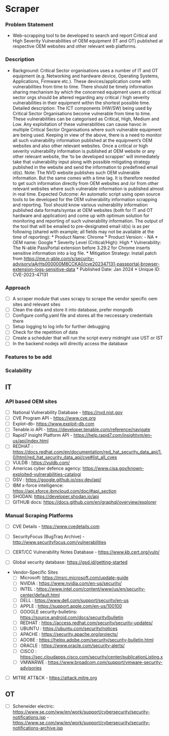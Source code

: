 # Scraper

### Problem Statement
- Web-scrapping tool to be developed to search and report Critical and High Severity Vulnerabilities of OEM equipment (IT and OT) published at respective OEM websites and other relevant web platforms.

### Description 
- Background: Critical Sector organisations uses a number of IT and OT equipment (e.g. Networking and hardware device, Operating Systems, Applications, Firmware etc.). These devices/application come with vulnerabilities from time to time. There should be timely information sharing mechanism by which the concerned equipment users at critical sector orgs should be altered regarding any critical / high severity vulnerabilities in their equipment within the shortest possible time. Detailed description: The ICT components (HW/SW) being used by Critical Sector Organisations become vulnerable from time to time. These vulnerabilities can be categorised as Critical, High, Medium and Low. Any exploitation of these vulnerabilities can cause havoc in multiple Critical Sector Organisations where such vulnerable equipment are being used. Keeping in view of the above, there is a need to monitor all such vulnerability information published at the equipment’s OEM websites and also other relevant websites. Once a critical or high severity vulnerability information is published at OEM website or any other relevant website, the ‘to be developed scrapper’ will immediately take that vulnerability input along with possible mitigating strategy published in the website and send the information to predefined email id(s). Note: The NVD website publishes such OEM vulnerable information. But the same comes with a time lag. It is therefore needed to get such information directly from OEM websites and /or from other relevant websites where such vulnerable information is published almost in real time. Expected Outcome: An automatic script using open source tools to be developed for the OEM vulnerability information scrapping and reporting. Tool should know various vulnerability information published data formats/syntax at OEM websites (both for IT and OT hardware and application) and come up with optimum solution for monitoring and reporting of such vulnerability information. The output of the tool that will be emailed to pre-designated email id(s) is as per following (shared with example; all fields may not be available at the time of reporting): * Product Name: Chrome * Product Version: - NA * OEM name: Google * Severity Level (Critical/High): High * Vulnerability: The N-able PassPortal extension before 3.29.2 for Chrome inserts sensitive information into a log file. * Mitigation Strategy: Install patch from https://me.n-able.com/s/security-advisory/aArHs000000M8CCKA0/cve202347131-passportal-browser-extension-logs-sensitive-data * Published Date: Jan 2024 * Unique ID: CVE-2023-47131


### Approach
- [ ] A scraper module that uses scrapy to scrape the vendor specific oem sites and relevant sites
- [ ] Clean the data and store it into database, prefer mongodb
- [ ] Configure config.yaml file and stores all the neccessary credentials there
- [ ] Setup logging to log info for further debugging
- [ ] Check for the repetition of data
- [ ] Create a scheduler that will run the script every midnight use UST or IST
- [ ] In the backend nodejs will directly access the database

### Features to be add


### Scalability


## IT
### API based OEM sites
- [ ] National Vulnerability Database - https://nvd.nist.gov
- [ ] CVE Program API - https://www.cve.org
- [ ] Explot-db- https://www.exploit-db.com
- [ ] Tenable.io API - https://developer.tenable.com/reference/navigate
- [ ] Rapid7 Insight Platform API - https://help.rapid7.com/insightvm/en-us/api/index.html
- [ ] REDHAT : https://docs.redhat.com/en/documentation/red_hat_security_data_api/1.0/html/red_hat_security_data_api/cve#list_all_cves
- [ ] VULDB : https://vuldb.com/
- [ ] Americas cyber defence agency: https://www.cisa.gov/known-exploited-vulnerabilities-catalogi
- [ ] OSV : https://google.github.io/osv.dev/api/
- [ ] IBM x-force intelligence: https://api.xforce.ibmcloud.com/doc/#api_section
- [ ] SHODAN: https://developer.shodan.io/api
- [ ] GITHUB docs: https://docs.github.com/en/graphql/overview/explorer

### Manual Scraping Platforms

- [ ] CVE Details - https://www.cvedetails.com

- [ ] SecurityFocus (BugTraq Archive) - http://www.securityfocus.com/vulnerabilities

- [ ] CERT/CC Vulnerability Notes Database - https://www.kb.cert.org/vuln/

- [ ] Global security database: https://gsd.id/getting-started

- Vendor-Specific Sites
  - [ ] Microsoft: https://msrc.microsoft.com/update-guide
  - [ ] NVIDIA : https://www.nvidia.com/en-us/security/
  - [ ] INTEL : https://www.intel.com/content/www/us/en/security-center/default.html
  - [ ] DELL : https://www.dell.com/support/security/en-us
  - [ ] APPLE : https://support.apple.com/en-us/100100
  - [ ] GOOGLE security-bulletins: https://source.android.com/docs/security/bulletin
  - [ ] REDHAT : https://access.redhat.com/security/security-updates/
  - [ ] UBUNTU : https://ubuntu.com/security/notices
  - [ ] APACHE : https://security.apache.org/projects/
  - [ ] ADOBE : https://helpx.adobe.com/security/security-bulletin.html
  - [ ] ORACLE : https://www.oracle.com/security-alerts/
  - [ ] CISCO : https://sec.cloudapps.cisco.com/security/center/publicationListing.x
  - [ ] VMWARWE : https://www.broadcom.com/support/vmware-security-advisories

- [ ] MITRE ATT&CK - https://attack.mitre.org

## OT

- [ ] Scheneider electric: https://www.se.com/ww/en/work/support/cybersecurity/security-notifications.jsp
                          - https://www.se.com/ww/en/work/support/cybersecurity/security-notifications-archive.jsp
